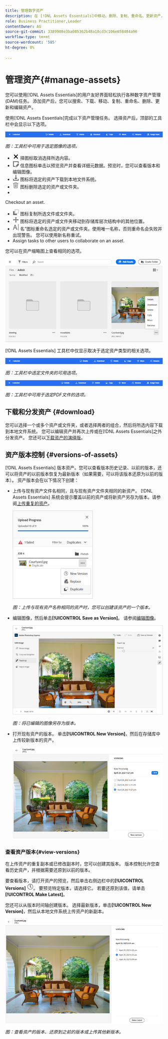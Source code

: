 ```yaml
---
title: 管理数字资产
description: 在 [!DNL Assets Essentials]中移动、删除、复制、重命名、更新资产，以及对其进行版本更新。
role: Business Practitioner,Leader
contentOwner: AG
source-git-commit: 3389908e3ba085362b48a18cd3c106e658484a96
workflow-type: tm+mt
source-wordcount: '585'
ht-degree: 0%

---
```



# 管理资产{#manage-assets}

您可以使用[!DNL Assets Essentials]的用户友好界面轻松执行各种数字资产管理(DAM)任务。 添加资产后，您可以搜索、下载、移动、复制、重命名、删除、更新和编辑资产。

使用[!DNL Assets Essentials]完成以下资产管理任务。 选择资产后，顶部的工具栏中会显示以下选项。

![选择资产时的工具栏选项](assets/toolbar-image-selected.png)

*图：工具栏中可用于选定图像的选项。*

* ![取消选](assets/do-not-localize/close-icon.png) 择图标取消选择所选内容。
* ![详细](assets/do-not-localize/edit-in-icon.png) 信息图标单击以预览资产并查看详细元数据。预览时，您可以查看版本和编辑图像。
* ![下载](assets/do-not-localize/download-icon.png) 图标将选定的资产下载到本地文件系统。
* ![删除](assets/do-not-localize/delete-icon.png) 图标删除选定的资产或文件夹。
* 

   <!-- ![checkout icon](assets/do-not-localize/checkout-icon.png) --> Checkout an asset.
* ![复制](assets/do-not-localize/copy-icon.png) 图标复制所选文件或文件夹。
* ![移动](assets/do-not-localize/move-icon.png) 图标将选定的资产或文件夹移动到存储库层次结构中的其他位置。
* ![“重命](assets/do-not-localize/rename-icon.png) 名”图标重命名选定的资产或文件夹。使用唯一名称，否则重命名会失败并出现警告。 您可以使用新名称重试。
* 
   <!-- ![assign task icon](assets/do-not-localize/assign-task-icon.png) --> Assign tasks to other users to collaborate on an asset.

您可以在资产缩略图上查看相同的选项。

![用于管理资产的资产缩略图的选项](assets/options-on-thumbnail.png)

[!DNL Assets Essentials] 工具栏中仅显示取决于选定资产类型的相关选项。

![选择资产时的工具栏选项](assets/toolbar-folder-selected.png)

*图：工具栏中选定文件夹的可用选项。*

![选择资产时的工具栏选项](assets/toolbar-pdf-selected.png)

*图：工具栏中可用于选定PDF文件的选项。*

## 下载和分发资产 {#download}

您可以选择一个或多个资产或文件夹，或者选择两者的组合，然后将所选内容下载到本地文件系统。 您可以编辑资产并再次上传或在[!DNL Assets Essentials]之外分发资产。 您还可以[下载资产的演绎版](/help/add-delete.md#renditions)。

## 资产版本控制 {#versions-of-assets}

<!-- 
TBD: query for engineering: How many versions are maintained. What happens when we reach that limit? Are old versions automatically removed? -->

[!DNL Assets Essentials] 版本资产。您可以查看版本历史记录、以前的版本，还可以将资产的以前版本恢复为最新版本（如果需要，可以将该版本还原为以前的版本）。 资产版本会在以下情况下创建：

* 上传与现有资产文件名相同，且与现有资产文件夹相同的新资产。 [!DNL Assets Essentials] 系统会提示覆盖以前的资产或将新资产另存为版本。请参阅[上传重复的资产](/help/add-delete.md#resolve-upload-fails)。

   ![上传时创建版本](assets/uploads-manage-duplicates.png)

   *图：上传与现有资产名称相同的资产时，您可以创建该资产的一个版本。*

* 编辑图像，然后单击&#x200B;**[!UICONTROL Save as Version]**。 请参阅[编辑图像](/help/edit-images.md)。

   ![将编辑的图像另存为版本](assets/edit-image2.png)

   *图：将已编辑的图像另存为版本。*

* 打开现有资产的版本。 单击&#x200B;**[!UICONTROL New Version]**，然后在存储库中上传较新版本的资产。

   ![用于从版本历史记录上传资产新版本的选项](assets/view-asset-versions2.png)

### 查看资产版本{#view-versions}

在上传资产的重复副本或已修改副本时，您可以创建其版本。 版本控制允许您查看历史资产，并根据需要还原到以前的版本。

要查看版本，请打开资产的预览，然后单击右侧边栏中的&#x200B;**[!UICONTROL Versions]** ![版本图标](assets/do-not-localize/versions-clock-icon.png)。 要预览特定版本，请选择它。 若要还原到该值，请单击&#x200B;**[!UICONTROL Make Latest]**。

您还可以从版本时间轴创建版本。 选择最新版本，单击&#x200B;**[!UICONTROL New Version]**，然后从本地文件系统上传资产的新副本。

![查看资产版本](assets/view-asset-versions1.png)

*图：查看资产的版本、还原到之前的版本或上传其他新版本。*
